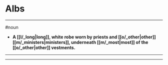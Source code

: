 # Albs
---
#noun
- **A [[l/_long|long]], white robe worn by priests and [[o/_other|other]] [[m/_ministers|ministers]], underneath [[m/_most|most]] of the [[o/_other|other]] vestments.**
---
---
